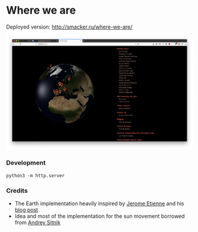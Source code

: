 # Where we are

Deployed version: http://smacker.ru/where-we-are/

![Screenshot](.github/screenshot.png)

### Development

```
python3 -m http.server
```

### Credits

- The Earth implementation heavily inspired by [Jerome Etienne](https://github.com/jeromeetienne/threex.planets/) and his [blog post](http://learningthreejs.com/blog/2013/09/16/how-to-make-the-earth-in-webgl/)
- Idea and most of the implementation for the sun movement borrowed from [Andrey Sitnik](https://sitnik.ru/)

